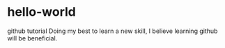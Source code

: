 # hello-world
github tutorial
Doing my best to learn a new skill, I believe learning github will be beneficial. 
